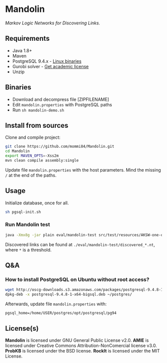 Mandolin
========

*Markov Logic Networks for Discovering Links.*

## Requirements

* Java 1.8+
* Maven
* PostgreSQL 9.4.x - [Linux binaries](http://oscg-downloads.s3.amazonaws.com/packages/postgresql-9.4.8-1-x64-bigsql.deb)
* Gurobi solver - [Get academic license](http://www.gurobi.com/academia/academia-center)
* Unzip

## Binaries

* Download and decompress file [ZIPFILENAME]
* Edit `mandolin.properties` with PostgreSQL paths
* Run `sh mandolin-demo.sh`

## Install from sources

Clone and compile project:

```bash
git clone https://github.com/mommi84/Mandolin.git
cd Mandolin
export MAVEN_OPTS=-Xss2m
mvn clean compile assembly:single
```

Update file `mandolin.properties` with the host parameters. Mind the missing `/` at the end of the paths.

## Usage

Initialize database, once for all.

```bash
sh pgsql-init.sh
```

### Run Mandolin test

```bash
java -Xmx8g -jar plain eval/mandolin-test src/test/resources/AKSW-one-out.nt http://mandolin.aksw.org/example/topic 95 10 95 false false false
```

Discovered links can be found at `./eval/mandolin-test/discovered_*.nt`, where `*` is a threshold.

## Q&A

### How to install PostgreSQL on Ubuntu without root access?

```bash
wget http://oscg-downloads.s3.amazonaws.com/packages/postgresql-9.4.8-1-x64-bigsql.deb
dpkg-deb -x postgresql-9.4.8-1-x64-bigsql.deb ~/postgres/
```

Afterwards, update file `mandolin.properties` with:

```
pgsql_home=/home/USER/postgres/opt/postgresql/pg94
```

## License(s)

**Mandolin** is licensed under GNU General Public License v2.0.
**AMIE** is licensed under Creative Commons Attribution-NonComercial license v3.0.
**ProbKB** is licensed under the BSD license.
**RockIt** is licensed under the MIT License.